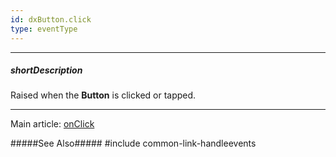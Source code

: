 ```yaml
---
id: dxButton.click
type: eventType
---
```

---
##### shortDescription
Raised when the **Button** is clicked or tapped.

---
Main article: [onClick](/api-reference/10%20UI%20Widgets/dxButton/1%20Configuration/onClick.md '/Documentation/ApiReference/UI_Components/dxButton/Configuration/#onClick')

#####See Also#####
#include common-link-handleevents